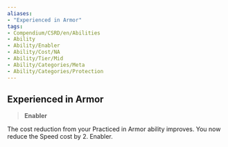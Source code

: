 ```yaml
---
aliases:
- "Experienced in Armor"
tags:
- Compendium/CSRD/en/Abilities
- Ability
- Ability/Enabler
- Ability/Cost/NA
- Ability/Tier/Mid
- Ability/Categories/Meta
- Ability/Categories/Protection
---
```


  
## Experienced in Armor  
>**Enabler**
  
The cost reduction from your Practiced in Armor ability improves. You now reduce the Speed cost by 2. Enabler.